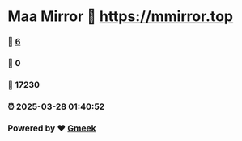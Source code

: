 # Maa Mirror :link: https://mmirror.top 
### :page_facing_up: [6](https://mmirror.top/tag.html) 
### :speech_balloon: 0 
### :hibiscus: 17230 
### :alarm_clock: 2025-03-28 01:40:52 
### Powered by :heart: [Gmeek](https://github.com/Meekdai/Gmeek)
